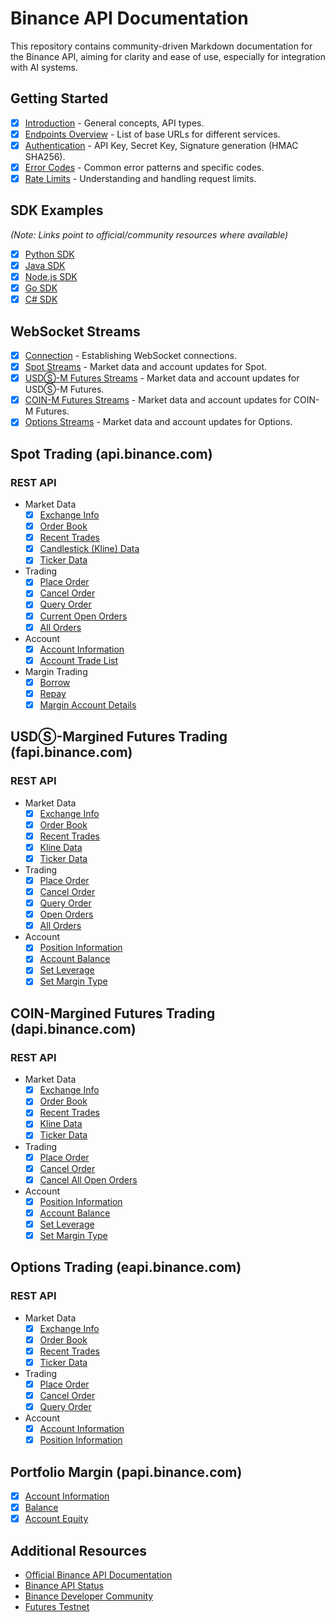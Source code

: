 # Binance API Documentation

This repository contains community-driven Markdown documentation for the Binance API, aiming for clarity and ease of use, especially for integration with AI systems.

## Getting Started
- [x] [Introduction](./docs/introduction.md) - General concepts, API types.
- [x] [Endpoints Overview](./docs/endpoints.md) - List of base URLs for different services.
- [x] [Authentication](./docs/authentication.md) - API Key, Secret Key, Signature generation (HMAC SHA256).
- [x] [Error Codes](./docs/error-codes.md) - Common error patterns and specific codes.
- [x] [Rate Limits](./docs/rate-limits.md) - Understanding and handling request limits.

## SDK Examples
*(Note: Links point to official/community resources where available)*
- [x] [Python SDK](./docs/sdk/python.md)
- [x] [Java SDK](./docs/sdk/java.md)
- [x] [Node.js SDK](./docs/sdk/nodejs.md)
- [x] [Go SDK](./docs/sdk/go.md)
- [x] [C# SDK](./docs/sdk/csharp.md)

## WebSocket Streams
- [x] [Connection](./docs/websocket/connection.md) - Establishing WebSocket connections.
- [x] [Spot Streams](./docs/websocket/spot.md) - Market data and account updates for Spot.
- [x] [USDⓈ-M Futures Streams](./docs/websocket/usds-m-futures.md) - Market data and account updates for USDⓈ-M Futures.
- [x] [COIN-M Futures Streams](./docs/websocket/coin-m-futures.md) - Market data and account updates for COIN-M Futures.
- [x] [Options Streams](./docs/websocket/options.md) - Market data and account updates for Options.

## Spot Trading (api.binance.com)
### REST API
- Market Data
  - [x] [Exchange Info](./docs/spot/market/exchange-info.md)
  - [x] [Order Book](./docs/spot/market/order-book.md)
  - [x] [Recent Trades](./docs/spot/market/recent-trades.md)
  - [x] [Candlestick (Kline) Data](./docs/spot/market/kline-data.md)
  - [x] [Ticker Data](./docs/spot/market/ticker-data.md)
- Trading
  - [x] [Place Order](./docs/spot/trade/place-order.md)
  - [x] [Cancel Order](./docs/spot/trade/cancel-order.md)
  - [x] [Query Order](./docs/spot/trade/query-order.md)
  - [x] [Current Open Orders](./docs/spot/trade/open-orders.md)
  - [x] [All Orders](./docs/spot/trade/all-orders.md)
- Account
  - [x] [Account Information](./docs/spot/account/account-info.md)
  - [x] [Account Trade List](./docs/spot/account/trade-list.md)
- Margin Trading
  - [x] [Borrow](./docs/spot/margin/borrow.md)
  - [x] [Repay](./docs/spot/margin/repay.md)
  - [x] [Margin Account Details](./docs/spot/margin/account-details.md)

## USDⓈ-Margined Futures Trading (fapi.binance.com)
### REST API
- Market Data
  - [x] [Exchange Info](./docs/usds-m-futures/market/exchange-info.md)
  - [x] [Order Book](./docs/usds-m-futures/market/order-book.md)
  - [x] [Recent Trades](./docs/usds-m-futures/market/recent-trades.md)
  - [x] [Kline Data](./docs/usds-m-futures/market/kline-data.md)
  - [x] [Ticker Data](./docs/usds-m-futures/market/ticker-data.md)
- Trading
  - [x] [Place Order](./docs/usds-m-futures/trade/place-order.md)
  - [x] [Cancel Order](./docs/usds-m-futures/trade/cancel-order.md)
  - [x] [Query Order](./docs/usds-m-futures/trade/query-order.md)
  - [x] [Open Orders](./docs/usds-m-futures/trade/open-orders.md)
  - [x] [All Orders](./docs/usds-m-futures/trade/all-orders.md)
- Account
  - [x] [Position Information](./docs/usds-m-futures/account/position-info.md)
  - [x] [Account Balance](./docs/usds-m-futures/account/balance.md)
  - [x] [Set Leverage](./docs/usds-m-futures/account/set-leverage.md)
  - [x] [Set Margin Type](./docs/usds-m-futures/account/set-margin-type.md)

## COIN-Margined Futures Trading (dapi.binance.com)
### REST API
- Market Data
  - [x] [Exchange Info](./docs/coin-m-futures/market/exchange-info.md)
  - [x] [Order Book](./docs/coin-m-futures/market/order-book.md)
  - [x] [Recent Trades](./docs/coin-m-futures/market/recent-trades.md)
  - [x] [Kline Data](./docs/coin-m-futures/market/kline-data.md)
  - [x] [Ticker Data](./docs/coin-m-futures/market/ticker-data.md)
- Trading
  - [x] [Place Order](./docs/coin-m-futures/trade/place-order.md)
  - [x] [Cancel Order](./docs/coin-m-futures/trade/cancel-order.md)
  - [x] [Cancel All Open Orders](./docs/coin-m-futures/trade/cancel-all-orders.md)
- Account
  - [x] [Position Information](./docs/coin-m-futures/account/position-info.md)
  - [x] [Account Balance](./docs/coin-m-futures/account/balance.md)
  - [x] [Set Leverage](./docs/coin-m-futures/account/set-leverage.md)
  - [x] [Set Margin Type](./docs/coin-m-futures/account/set-margin-type.md)

## Options Trading (eapi.binance.com)
### REST API
- Market Data
  - [x] [Exchange Info](./docs/options/market/exchange-info.md)
  - [x] [Order Book](./docs/options/market/order-book.md)
  - [x] [Recent Trades](./docs/options/market/recent-trades.md)
  - [x] [Ticker Data](./docs/options/market/ticker-data.md)
- Trading
  - [x] [Place Order](./docs/options/trade/place-order.md)
  - [x] [Cancel Order](./docs/options/trade/cancel-order.md)
  - [x] [Query Order](./docs/options/trade/query-order.md)
- Account
  - [x] [Account Information](./docs/options/account/account-info.md)
  - [x] [Position Information](./docs/options/account/position-info.md)

## Portfolio Margin (papi.binance.com)
- [x] [Account Information](./docs/portfolio-margin/account-info.md)
- [x] [Balance](./docs/portfolio-margin/balance.md)
- [x] [Account Equity](./docs/portfolio-margin/equity.md)

## Additional Resources
- [Official Binance API Documentation](https://developers.binance.com/en)
- [Binance API Status](https://www.binance.com/en/network)
- [Binance Developer Community](https://dev.binance.vision/)
- [Futures Testnet](https://testnet.binancefuture.com/)